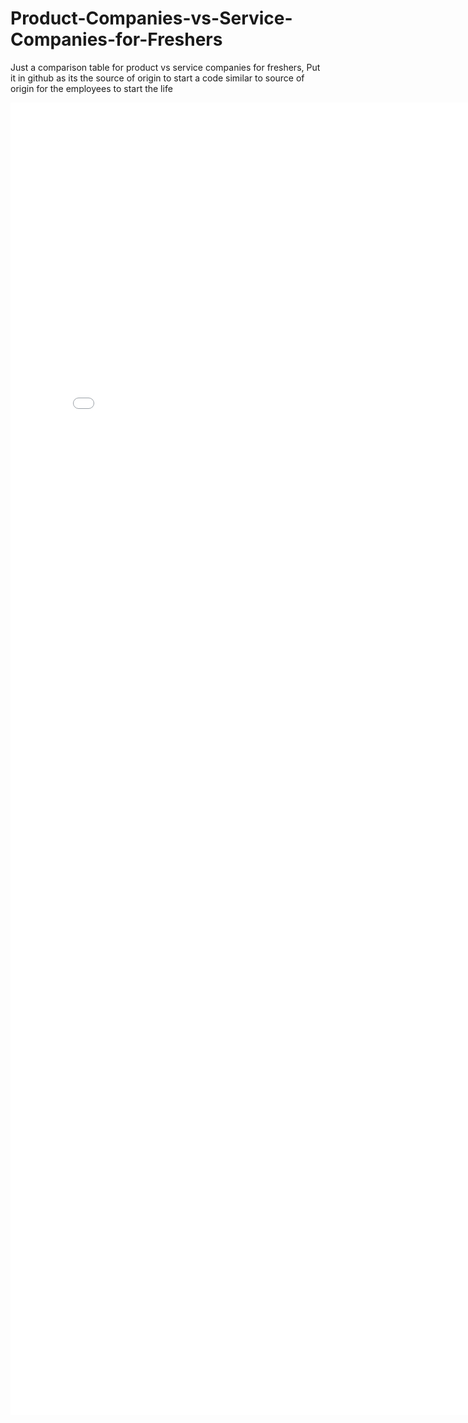 # Product-Companies-vs-Service-Companies-for-Freshers
Just a comparison table for product vs service companies for freshers, Put it in github as its the source of origin to start a code similar to source of origin for the employees to start the life

<embed src="file_name.pdf" width="800px" height="2100px" />

